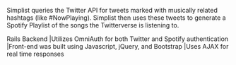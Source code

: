 Simplist queries the Twitter API for tweets marked with musically related hashtags (like #NowPlaying). Simplist then uses these tweets to generate a Spotify Playlist of the songs the Twitterverse is listening to.

Rails Backend |Utilizes OmniAuth for both Twitter and Spotify authentication |Front-end was built using Javascript, jQuery, and Bootstrap |Uses AJAX for real time responses